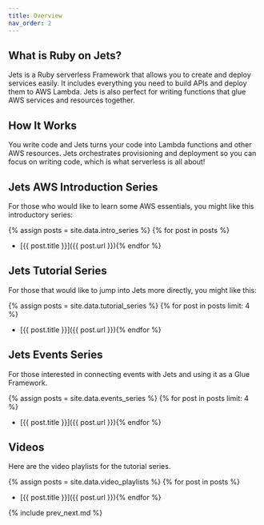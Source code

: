 ```yaml
---
title: Overview
nav_order: 2
---
```


## What is Ruby on Jets?

Jets is a Ruby serverless Framework that allows you to create and deploy services easily. It includes everything you need to build APIs and deploy them to AWS Lambda. Jets is also perfect for writing functions that glue AWS services and resources together.

## How It Works

You write code and Jets turns your code into Lambda functions and other AWS resources. Jets orchestrates provisioning and deployment so you can focus on writing code, which is what serverless is all about!

## Jets AWS Introduction Series

For those who would like to learn some AWS essentials, you might like this introductory series:

{% assign posts = site.data.intro_series %}
{% for post in posts %}
* [{{ post.title }}]({{ post.url }}){% endfor %}

## Jets Tutorial Series

For those that would like to jump into Jets more directly, you might like this:

{% assign posts = site.data.tutorial_series %}
{% for post in posts limit: 4 %}
* [{{ post.title }}]({{ post.url }}){% endfor %}

## Jets Events Series

For those interested in connecting events with Jets and using it as a Glue Framework.

{% assign posts = site.data.events_series %}
{% for post in posts limit: 4 %}
* [{{ post.title }}]({{ post.url }}){% endfor %}


## Videos

Here are the video playlists for the tutorial series.

{% assign posts = site.data.video_playlists %}
{% for post in posts %}
* [{{ post.title }}]({{ post.url }}){% endfor %}

{% include prev_next.md %}